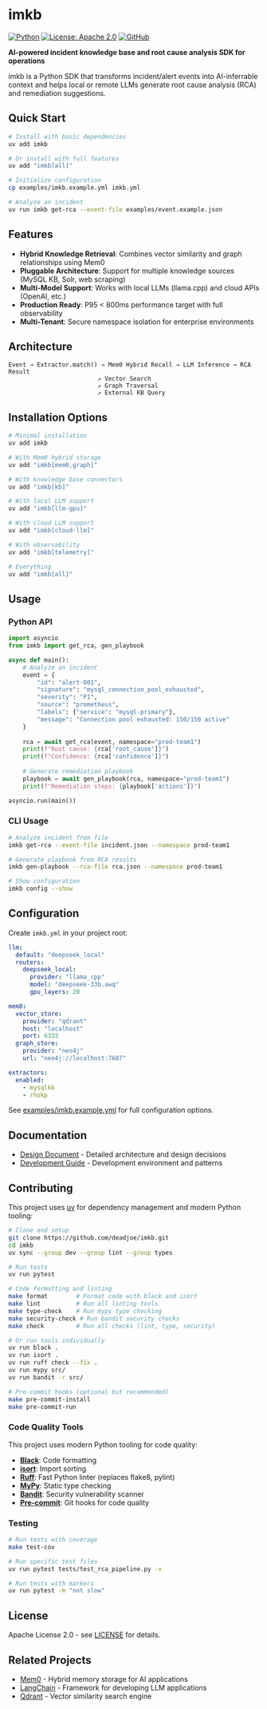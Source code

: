 # imkb

[![Python](https://img.shields.io/badge/python-3.11%2B-blue.svg)](https://www.python.org/downloads/)
[![License: Apache 2.0](https://img.shields.io/badge/License-Apache%202.0-blue.svg)](https://opensource.org/licenses/Apache-2.0)
[![GitHub](https://img.shields.io/github/stars/deadjoe/imkb?style=social)](https://github.com/deadjoe/imkb)

**AI-powered incident knowledge base and root cause analysis SDK for operations**

imkb is a Python SDK that transforms incident/alert events into AI-inferrable context and helps local or remote LLMs generate root cause analysis (RCA) and remediation suggestions.

## Quick Start

```bash
# Install with basic dependencies
uv add imkb

# Or install with full features
uv add "imkb[all]"

# Initialize configuration
cp examples/imkb.example.yml imkb.yml

# Analyze an incident
uv run imkb get-rca --event-file examples/event.example.json
```

## Features

- **Hybrid Knowledge Retrieval**: Combines vector similarity and graph relationships using Mem0
- **Pluggable Architecture**: Support for multiple knowledge sources (MySQL KB, Solr, web scraping)
- **Multi-Model Support**: Works with local LLMs (llama.cpp) and cloud APIs (OpenAI, etc.)
- **Production Ready**: P95 < 800ms performance target with full observability
- **Multi-Tenant**: Secure namespace isolation for enterprise environments

## Architecture

```
Event → Extractor.match() → Mem0 Hybrid Recall → LLM Inference → RCA Result
                         ↗ Vector Search
                         ↗ Graph Traversal  
                         ↗ External KB Query
```

## Installation Options

```bash
# Minimal installation
uv add imkb

# With Mem0 hybrid storage
uv add "imkb[mem0,graph]"

# With knowledge base connectors
uv add "imkb[kb]"

# With local LLM support  
uv add "imkb[llm-gpu]"

# With cloud LLM support
uv add "imkb[cloud-llm]"

# With observability
uv add "imkb[telemetry]"

# Everything
uv add "imkb[all]"
```

## Usage

### Python API

```python
import asyncio
from imkb import get_rca, gen_playbook

async def main():
    # Analyze an incident
    event = {
        "id": "alert-001",
        "signature": "mysql_connection_pool_exhausted", 
        "severity": "P1",
        "source": "prometheus",
        "labels": {"service": "mysql-primary"},
        "message": "Connection pool exhausted: 150/150 active"
    }
    
    rca = await get_rca(event, namespace="prod-team1")
    print(f"Root cause: {rca['root_cause']}")
    print(f"Confidence: {rca['confidence']}")
    
    # Generate remediation playbook
    playbook = await gen_playbook(rca, namespace="prod-team1")
    print(f"Remediation steps: {playbook['actions']}")

asyncio.run(main())
```

### CLI Usage

```bash
# Analyze incident from file
imkb get-rca --event-file incident.json --namespace prod-team1

# Generate playbook from RCA results  
imkb gen-playbook --rca-file rca.json --namespace prod-team1

# Show configuration
imkb config --show
```

## Configuration

Create `imkb.yml` in your project root:

```yaml
llm:
  default: "deepseek_local"
  routers:
    deepseek_local:
      provider: "llama_cpp"
      model: "deepseek-33b.awq"
      gpu_layers: 20

mem0:
  vector_store:
    provider: "qdrant"
    host: "localhost"
    port: 6333
  graph_store:
    provider: "neo4j"
    url: "neo4j://localhost:7687"

extractors:
  enabled:
    - mysqlkb
    - rhokp
```

See [examples/imkb.example.yml](examples/imkb.example.yml) for full configuration options.

## Documentation

- [Design Document](DESIGN.md) - Detailed architecture and design decisions
- [Development Guide](CLAUDE.md) - Development environment and patterns

## Contributing

This project uses [uv](https://docs.astral.sh/uv/) for dependency management and modern Python tooling:

```bash
# Clone and setup
git clone https://github.com/deadjoe/imkb.git
cd imkb
uv sync --group dev --group lint --group types

# Run tests
uv run pytest

# Code formatting and linting
make format        # Format code with black and isort
make lint          # Run all linting tools
make type-check    # Run mypy type checking
make security-check # Run bandit security checks
make check         # Run all checks (lint, type, security)

# Or run tools individually
uv run black .
uv run isort .
uv run ruff check --fix .
uv run mypy src/
uv run bandit -r src/

# Pre-commit hooks (optional but recommended)
make pre-commit-install
make pre-commit-run
```

### Code Quality Tools

This project uses modern Python tooling for code quality:

- **[Black](https://github.com/psf/black)**: Code formatting
- **[isort](https://github.com/pycqa/isort)**: Import sorting
- **[Ruff](https://github.com/astral-sh/ruff)**: Fast Python linter (replaces flake8, pylint)
- **[MyPy](https://github.com/python/mypy)**: Static type checking
- **[Bandit](https://github.com/PyCQA/bandit)**: Security vulnerability scanner
- **[Pre-commit](https://github.com/pre-commit/pre-commit)**: Git hooks for code quality

### Testing

```bash
# Run tests with coverage
make test-cov

# Run specific test files
uv run pytest tests/test_rca_pipeline.py -v

# Run tests with markers
uv run pytest -m "not slow"
```

## License

Apache License 2.0 - see [LICENSE](LICENSE) for details.

## Related Projects

- [Mem0](https://github.com/mem0ai/mem0) - Hybrid memory storage for AI applications
- [LangChain](https://github.com/langchain-ai/langchain) - Framework for developing LLM applications  
- [Qdrant](https://github.com/qdrant/qdrant) - Vector similarity search engine